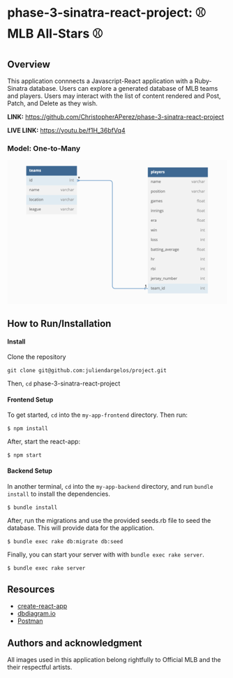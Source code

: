 # phase-3-sinatra-react-project: ⚾️ MLB All-Stars ⚾️

## Overview
This application connnects a Javascript-React application with a Ruby-Sinatra database. Users can explore a generated database of MLB teams and players. Users may interact with the list of content rendered and Post, Patch, and Delete as they wish. 

**LINK:** https://github.com/ChristopherAPerez/phase-3-sinatra-react-project

**LIVE LINK:** https://youtu.be/f1H_36bfVq4

### Model: One-to-Many

![](my-app-frontend/src/images/model.png) 

## How to Run/Installation

#### Install

Clone the repository

```console
git clone git@github.com:juliendargelos/project.git
```

Then, `cd` phase-3-sinatra-react-project

#### Frontend Setup

To get started, `cd` into the `my-app-frontend` directory. Then run:

```console
$ npm install
```

After, start the react-app:

```console
$ npm start
```

#### Backend Setup

In another terminal, `cd` into the `my-app-backend` directory, and run `bundle install` to install the dependencies.

```console
$ bundle install
```

After, run the migrations and use the provided seeds.rb file to seed the database. This will provide data for the application.
```console
$ bundle exec rake db:migrate db:seed
```

Finally, you can start your server with with `bundle exec rake server`.

```console
$ bundle exec rake server
```


## Resources

- [create-react-app][]
- [dbdiagram.io][]
- [Postman][postman download]

[create-react-app]: https://create-react-app.dev/docs/getting-started
[create repo]: https://docs.github.com/en/get-started/quickstart/create-a-repo
[dbdiagram.io]: https://dbdiagram.io/
[postman download]: https://www.postman.com/downloads/

## Authors and acknowledgment
All images used in this application belong rightfully to Official MLB and the their respectful artists.